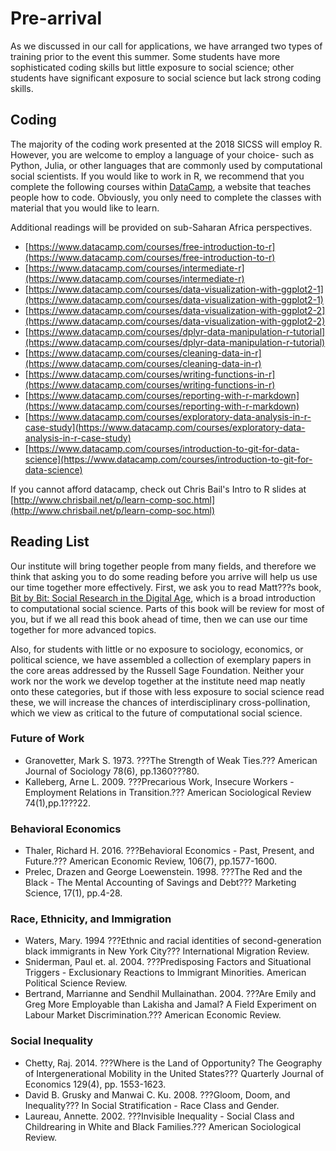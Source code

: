 # Pre-arrival

As we discussed in our call for applications, we have arranged two types of training prior to the event this summer. Some students have more sophisticated coding skills but little exposure to social science; other students have significant exposure to social science but lack strong coding skills.

## Coding

The majority of the coding work presented at the 2018 SICSS will employ R.  However, you are welcome to employ a language of your choice- such as Python, Julia, or other languages that are commonly used by computational social scientists. If you would like to work in R, we recommend that you complete the following courses within [DataCamp](https://www.datacamp.com), a website that teaches people how to code.  Obviously, you only need to complete the classes with material that you would like to learn.

Additional readings will be provided on sub-Saharan Africa perspectives.

  - [https://www.datacamp.com/courses/free-introduction-to-r](https://www.datacamp.com/courses/free-introduction-to-r)
  - [https://www.datacamp.com/courses/intermediate-r](https://www.datacamp.com/courses/intermediate-r)
  - [https://www.datacamp.com/courses/data-visualization-with-ggplot2-1](https://www.datacamp.com/courses/data-visualization-with-ggplot2-1)
  - [https://www.datacamp.com/courses/data-visualization-with-ggplot2-2](https://www.datacamp.com/courses/data-visualization-with-ggplot2-2)
  - [https://www.datacamp.com/courses/dplyr-data-manipulation-r-tutorial](https://www.datacamp.com/courses/dplyr-data-manipulation-r-tutorial)
  - [https://www.datacamp.com/courses/cleaning-data-in-r](https://www.datacamp.com/courses/cleaning-data-in-r)
  - [https://www.datacamp.com/courses/writing-functions-in-r](https://www.datacamp.com/courses/writing-functions-in-r)
  - [https://www.datacamp.com/courses/reporting-with-r-markdown](https://www.datacamp.com/courses/reporting-with-r-markdown)
  - [https://www.datacamp.com/courses/exploratory-data-analysis-in-r-case-study](https://www.datacamp.com/courses/exploratory-data-analysis-in-r-case-study)
  - [https://www.datacamp.com/courses/introduction-to-git-for-data-science](https://www.datacamp.com/courses/introduction-to-git-for-data-science)

If you cannot afford datacamp, check out Chris Bail's Intro to R slides at [http://www.chrisbail.net/p/learn-comp-soc.html](http://www.chrisbail.net/p/learn-comp-soc.html)

## Reading List

Our institute will bring together people from many fields, and therefore we think that asking you to do some reading before you arrive will help us use our time together more effectively.  First, we ask you to read Matt???s book, [Bit by Bit: Social Research in the Digital Age](http://www.bitbybitbook.com), which is a broad introduction to computational social science.  Parts of this book will be review for most of you, but if we all read this book ahead of time, then we can use our time together for more advanced topics.

Also, for students with little or no exposure to sociology, economics, or political science, we have assembled a collection of exemplary papers in the core areas addressed by the Russell Sage Foundation. Neither your work nor the work we develop together at the institute need map neatly onto these categories, but if those with less exposure to social science read these, we will increase the chances of interdisciplinary cross-pollination, which we view as critical to the future of computational social science.


### Future of Work
  - Granovetter, Mark S. 1973. ???The Strength of Weak Ties.??? American Journal of Sociology 78(6), pp.1360???80.
  - Kalleberg, Arne L. 2009. ???Precarious Work, Insecure Workers - Employment Relations in Transition.??? American Sociological Review 74(1),pp.1???22.

### Behavioral Economics
  - Thaler, Richard H. 2016. ???Behavioral Economics - Past, Present, and Future.??? American Economic Review, 106(7), pp.1577-1600.
  - Prelec, Drazen and George Loewenstein. 1998. ???The Red and the Black - The Mental Accounting of Savings and Debt??? Marketing Science, 17(1), pp.4-28.

### Race, Ethnicity, and Immigration
  - Waters, Mary. 1994 ???Ethnic and racial identities of second-generation black immigrants in New York City??? International Migration Review.
  - Sniderman, Paul et. al. 2004. ???Predisposing Factors and Situational Triggers - Exclusionary Reactions to Immigrant Minorities. American Political Science Review.
  - Bertrand, Marrianne and Sendhil Mullainathan. 2004. ???Are Emily and Greg More Employable than Lakisha and Jamal? A Field Experiment on Labour Market Discrimination.??? American Economic Review.

### Social Inequality
  - Chetty, Raj. 2014. ???Where is the Land of Opportunity? The Geography of Intergenerational Mobility in the United States??? Quarterly Journal of Economics 129(4), pp. 1553-1623.
  - David B. Grusky and Manwai C. Ku. 2008. ???Gloom, Doom, and Inequality??? In Social Stratification - Race Class and Gender.
  - Laureau, Annette. 2002. ???Invisible Inequality - Social Class and Childrearing in White and Black Families.??? American Sociological Review.
